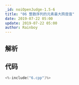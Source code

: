 ```yaml
---
_id: noiOpenJudge-1.5-6
title: "06 整数序列的元素最大跨度值"
date: 2019-07-22 05:00
update: 2019-07-22 05:00
author: Rainboy
---
```


## 解析

## 代码

```c
<%-include("6.cpp")%>
```

